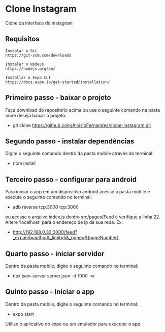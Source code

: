 # Clone Instagram
 Clone da interface do instagram

## Requisitos
    Instalar o Git
    https://git-scm.com/downloads

    Instalar o NodeJs
    https://nodejs.org/en/

    Installar o Expo CLI
    https://docs.expo.io/get-started/installation/

## Primeiro passo - baixar o projeto
Faça download do repositório acima ou use o seguinte comando na pasta onde deseja baixar o projeto:
 - git clone https://github.com/AloisioFernandes/clone-instagram.git

## Segundo passo - instalar dependências
Digite o seguinte comando dentro da pasta mobile através do terminal:
 - npm install

## Terceiro passo - configurar para android
Para iniciar o app em um dispositivo android acesse a pasta mobile e execute o seguinte comando no terminal:
 - adb reverse tcp:3000 tcp:3000

ou acesse o arquivo index.js dentro src/pages/Feed e verifique a linha 22. Altere 'localhost' para o endereço de ip da sua rede. Ex:
 - http://192.168.0.32:3000/feed?_expand=author&_limit=5&_page=${pageNumber}

## Quarto passo - iniciar servidor
Dentro da pasta mobile, digite o seguinte comando no terminal: 
 - npx json-server server.json -d 1000 -w

## Quinto passo - iniciar o app
Dentro da pasta mobile, digite o seguinte comando no terminal: 
 - expo start

Utilize o aplicativo do expo ou um emulador para executar o app.